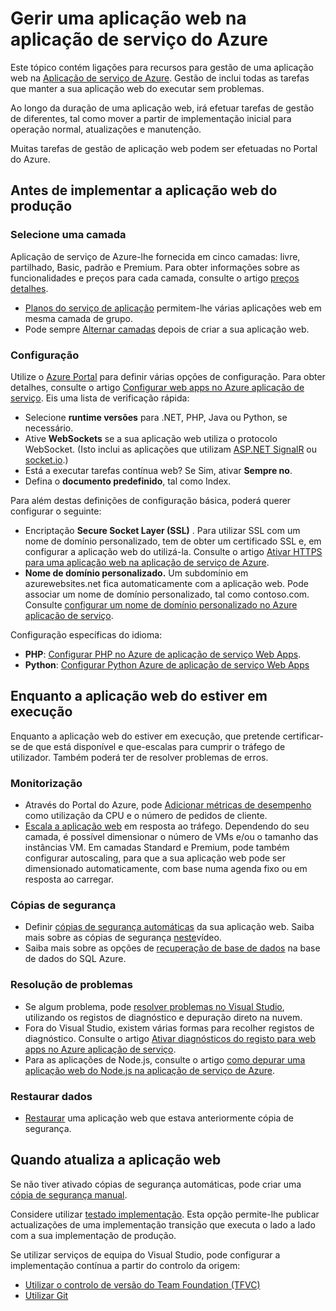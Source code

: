 <properties 
    pageTitle="Gerir uma aplicação web na aplicação de serviço do Azure" 
    description="Ligações para recursos para gestão de uma aplicação web na aplicação de serviço de Azure." 
    services="app-service\web" 
    documentationCenter="" 
    authors="erikre" 
    manager="wpickett" 
    editor=""/>

<tags 
    ms.service="app-service-web" 
    ms.workload="web" 
    ms.tgt_pltfrm="na" 
    ms.devlang="na" 
    ms.topic="article" 
    ms.date="08/24/2016" 
    ms.author="rachelap"/>

# <a name="manage-a-web-app-in-azure-app-service"></a>Gerir uma aplicação web na aplicação de serviço do Azure

Este tópico contém ligações para recursos para gestão de uma aplicação web na [Aplicação de serviço de Azure](http://go.microsoft.com/fwlink/?LinkId=529714). Gestão de inclui todas as tarefas que manter a sua aplicação web do executar sem problemas. 

Ao longo da duração de uma aplicação web, irá efetuar tarefas de gestão de diferentes, tal como mover a partir de implementação inicial para operação normal, atualizações e manutenção.

Muitas tarefas de gestão de aplicação web podem ser efetuadas no Portal do Azure.

## <a name="before-you-deploy-your-web-app-to-production"></a>Antes de implementar a aplicação web do produção

### <a name="choose-a-tier"></a>Selecione uma camada

Aplicação de serviço de Azure-lhe fornecida em cinco camadas: livre, partilhado, Basic, padrão e Premium. Para obter informações sobre as funcionalidades e preços para cada camada, consulte o artigo [preços detalhes](/pricing/details/app-service/). 

- [Planos do serviço de aplicação](../app-service/azure-web-sites-web-hosting-plans-in-depth-overview.md) permitem-lhe várias aplicações web em mesma camada de grupo.
- Pode sempre [Alternar camadas](web-sites-scale.md) depois de criar a sua aplicação web.

### <a name="configuration"></a>Configuração

Utilize o [Azure Portal](https://portal.azure.com/) para definir várias opções de configuração. Para obter detalhes, consulte o artigo [Configurar web apps no Azure aplicação de serviço](web-sites-configure.md). Eis uma lista de verificação rápida:

- Selecione **runtime versões** para .NET, PHP, Java ou Python, se necessário.
- Ative **WebSockets** se a sua aplicação web utiliza o protocolo WebSocket. (Isto inclui as aplicações que utilizam [ASP.NET SignalR](http://www.asp.net/signalr) ou [socket.io](web-sites-nodejs-chat-app-socketio.md).)
- Está a executar tarefas contínua web? Se Sim, ativar **Sempre no**.
- Defina o **documento predefinido**, tal como Index.

Para além destas definições de configuração básica, poderá querer configurar o seguinte:

- Encriptação **Secure Socket Layer (SSL)** . Para utilizar SSL com um nome de domínio personalizado, tem de obter um certificado SSL e, em configurar a aplicação web do utilizá-la. Consulte o artigo [Ativar HTTPS para uma aplicação web na aplicação de serviço de Azure](web-sites-configure-ssl-certificate.md).
- **Nome de domínio personalizado.** Um subdomínio em azurewebsites.net fica automaticamente com a aplicação web. Pode associar um nome de domínio personalizado, tal como contoso.com. Consulte [configurar um nome de domínio personalizado no Azure aplicação de serviço](web-sites-custom-domain-name.md).

Configuração específicas do idioma:

- **PHP**: [Configurar PHP no Azure de aplicação de serviço Web Apps](web-sites-php-configure.md).
- **Python**: [Configurar Python Azure de aplicação de serviço Web Apps](web-sites-python-configure.md)


## <a name="while-your-web-app-is-running"></a>Enquanto a aplicação web do estiver em execução

Enquanto a aplicação web do estiver em execução, que pretende certificar-se de que está disponível e que-escalas para cumprir o tráfego de utilizador. Também poderá ter de resolver problemas de erros.

### <a name="monitoring"></a>Monitorização

- Através do Portal do Azure, pode [Adicionar métricas de desempenho](web-sites-monitor.md) como utilização da CPU e o número de pedidos de cliente.
- [Escala a aplicação web](web-sites-scale.md) em resposta ao tráfego. Dependendo do seu camada, é possível dimensionar o número de VMs e/ou o tamanho das instâncias VM. Em camadas Standard e Premium, pode também configurar autoscaling, para que a sua aplicação web pode ser dimensionado automaticamente, com base numa agenda fixo ou em resposta ao carregar.  
 
### <a name="backups"></a>Cópias de segurança

- Definir [cópias de segurança automáticas](web-sites-backup.md) da sua aplicação web. Saiba mais sobre as cópias de segurança [neste](https://azure.microsoft.com/documentation/videos/azure-websites-automatic-and-easy-backup/)vídeo.
- Saiba mais sobre as opções de [recuperação de base de dados](../sql-database/sql-database-business-continuity.md) na base de dados do SQL Azure.

### <a name="troubleshooting"></a>Resolução de problemas

- Se algum problema, pode [resolver problemas no Visual Studio](web-sites-dotnet-troubleshoot-visual-studio.md#remotedebug), utilizando os registos de diagnóstico e depuração direto na nuvem. 
- Fora do Visual Studio, existem várias formas para recolher registos de diagnóstico. Consulte o artigo [Ativar diagnósticos do registo para web apps no Azure aplicação de serviço](web-sites-enable-diagnostic-log.md).
- Para as aplicações de Node.js, consulte o artigo [como depurar uma aplicação web do Node.js na aplicação de serviço de Azure](web-sites-nodejs-debug.md).

### <a name="restoring-data"></a>Restaurar dados

- [Restaurar](web-sites-restore.md) uma aplicação web que estava anteriormente cópia de segurança.


## <a name="when-you-update-your-web-app"></a>Quando atualiza a aplicação web

Se não tiver ativado cópias de segurança automáticas, pode criar uma [cópia de segurança manual](web-sites-backup.md).

Considere utilizar [testado implementação](web-sites-staged-publishing.md). Esta opção permite-lhe publicar actualizações de uma implementação transição que executa o lado a lado com a sua implementação de produção. 

Se utilizar serviços de equipa do Visual Studio, pode configurar a implementação contínua a partir do controlo da origem:

- [Utilizar o controlo de versão do Team Foundation (TFVC)](../cloud-services/cloud-services-continuous-delivery-use-vso.md) 
- [Utilizar Git](../cloud-services/cloud-services-continuous-delivery-use-vso-git.md)
 
<!-- Anchors. -->

[Before you deploy your site to production]: #before-you-deploy-your-site-to-production
[While your website is running]: #while-your-website-is-running
[When you update your website]: #when-you-update-your-website

  
